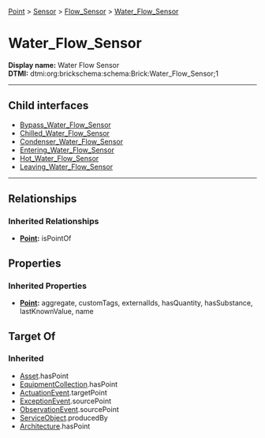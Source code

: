 [Point](../../../Point.md) > [Sensor](../../Sensor.md) > [Flow_Sensor](../Flow_Sensor.md) > [Water_Flow_Sensor](#)
# Water_Flow_Sensor

**Display name:** Water Flow Sensor<br />
**DTMI:** dtmi:org:brickschema:schema:Brick:Water_Flow_Sensor;1

---


## Child interfaces
* [Bypass_Water_Flow_Sensor](Bypass_Water_Flow_Sensor.md)
* [Chilled_Water_Flow_Sensor](Chilled_Water_Flow_Sensor/Chilled_Water_Flow_Sensor.md)
* [Condenser_Water_Flow_Sensor](Condenser_Water_Flow_Sensor/Condenser_Water_Flow_Sensor.md)
* [Entering_Water_Flow_Sensor](Entering_Water_Flow_Sensor/Entering_Water_Flow_Sensor.md)
* [Hot_Water_Flow_Sensor](Hot_Water_Flow_Sensor/Hot_Water_Flow_Sensor.md)
* [Leaving_Water_Flow_Sensor](Leaving_Water_Flow_Sensor/Leaving_Water_Flow_Sensor.md)

---
## Relationships
### Inherited Relationships
* **[Point](../../../Point.md):** isPointOf
## Properties
### Inherited Properties
* **[Point](../../../Point.md):** aggregate, customTags, externalIds, hasQuantity, hasSubstance, lastKnownValue, name
## Target Of
### Inherited
* [Asset](../../../../Asset/Asset.md).hasPoint
* [EquipmentCollection](../../../../Collection/AssetCollection/EquipmentCollection/EquipmentCollection.md).hasPoint
* [ActuationEvent](../../../../Event/PointEvent/ActuationEvent.md).targetPoint
* [ExceptionEvent](../../../../Event/PointEvent/ExceptionEvent.md).sourcePoint
* [ObservationEvent](../../../../Event/PointEvent/ObservationEvent.md).sourcePoint
* [ServiceObject](../../../../Information/ServiceObject/ServiceObject.md).producedBy
* [Architecture](../../../../Space/Architecture/Architecture.md).hasPoint
